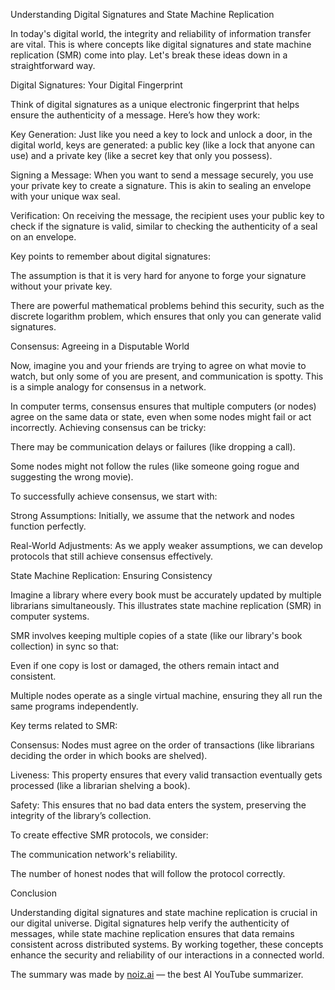 Understanding Digital Signatures and State Machine Replication



In today's digital world, the integrity and reliability of information transfer are vital. This is where concepts like digital signatures and state machine replication (SMR) come into play. Let's break these ideas down in a straightforward way.



Digital Signatures: Your Digital Fingerprint



Think of digital signatures as a unique electronic fingerprint that helps ensure the authenticity of a message. Here’s how they work:



Key Generation: Just like you need a key to lock and unlock a door, in the digital world, keys are generated: a public key (like a lock that anyone can use) and a private key (like a secret key that only you possess).

Signing a Message: When you want to send a message securely, you use your private key to create a signature. This is akin to sealing an envelope with your unique wax seal.

Verification: On receiving the message, the recipient uses your public key to check if the signature is valid, similar to checking the authenticity of a seal on an envelope.



Key points to remember about digital signatures:



The assumption is that it is very hard for anyone to forge your signature without your private key.

There are powerful mathematical problems behind this security, such as the discrete logarithm problem, which ensures that only you can generate valid signatures.

Consensus: Agreeing in a Disputable World



Now, imagine you and your friends are trying to agree on what movie to watch, but only some of you are present, and communication is spotty. This is a simple analogy for consensus in a network.



In computer terms, consensus ensures that multiple computers (or nodes) agree on the same data or state, even when some nodes might fail or act incorrectly. Achieving consensus can be tricky:



There may be communication delays or failures (like dropping a call).

Some nodes might not follow the rules (like someone going rogue and suggesting the wrong movie).



To successfully achieve consensus, we start with:



Strong Assumptions: Initially, we assume that the network and nodes function perfectly.

Real-World Adjustments: As we apply weaker assumptions, we can develop protocols that still achieve consensus effectively.

State Machine Replication: Ensuring Consistency



Imagine a library where every book must be accurately updated by multiple librarians simultaneously. This illustrates state machine replication (SMR) in computer systems.



SMR involves keeping multiple copies of a state (like our library's book collection) in sync so that:



Even if one copy is lost or damaged, the others remain intact and consistent.

Multiple nodes operate as a single virtual machine, ensuring they all run the same programs independently.



Key terms related to SMR:



Consensus: Nodes must agree on the order of transactions (like librarians deciding the order in which books are shelved).

Liveness: This property ensures that every valid transaction eventually gets processed (like a librarian shelving a book).

Safety: This ensures that no bad data enters the system, preserving the integrity of the library’s collection.



To create effective SMR protocols, we consider:



The communication network's reliability.

The number of honest nodes that will follow the protocol correctly.

Conclusion



Understanding digital signatures and state machine replication is crucial in our digital universe. Digital signatures help verify the authenticity of messages, while state machine replication ensures that data remains consistent across distributed systems. By working together, these concepts enhance the security and reliability of our interactions in a connected world.

The summary was made by [noiz.ai](https://noiz.ai) — the best AI YouTube summarizer.